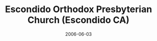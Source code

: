 ---
date: &id001 2006-06-03
end_date: null
location:
  address: 1725 Bear Valley Parkway
  city: Escondido
  state: CA
minister:
- end: 2006-06-03
  name: Zachary Keele
  start: 2004-01-01
  type: Organizing Pastor
- end: null
  name: Zachary Keele
  start: 2006-06-03
  type: Pastor
ministers:
- Zachary Keele
- Zachary Keele
name: Escondido Orthodox Presbyterian Church
names:
- end: 2006-06-03
  name: Escondido Orthodox Presbyterian mission work
  start: 2001-10-19
- end: null
  name: Escondido Orthodox Presbyterian Church
  start: 2006-06-03
origination_date: *id001
raw_data: 'AR Escondido


  Escondido Orthodox Presbyterian mission work  (October 19, 2001-June 3, 2006)

  Escondido Orthodox Presbyterian Church  (June 3, 2006- )

  Meeting at Westminster Seminary California, 1725 Bear Valley Parkway

  Org. Pastor: Zachary Keele, 2004-6

  Pastor: Zachary Keele, 2006-

  '
received_from: null
states:
- CA
status:
  active: false
  end_date: null
  reason: null
  received_from: null
  withdrawal_to: null
title: Escondido Orthodox Presbyterian Church (Escondido CA)
year_established:
- 2006

---